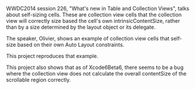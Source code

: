 WWDC2014 session 226, "What's new in Table and Collection Views",
talks about self-sizing cells. These are collection view cells that
the collection view will correctly size based the cell's own
intrinsicContentSize, rather than by a size determined by the layout
object or its delegate.

The speaker, Olivier, shows an example of collection view cells that
self-size based on their own Auto Layout constraints.

This project reproduces that example.

This project also shows that as of Xcode6Beta6, there seems to be
a bug where the collection view does not calculate the overall
contentSize of the scrollable region correctly.

